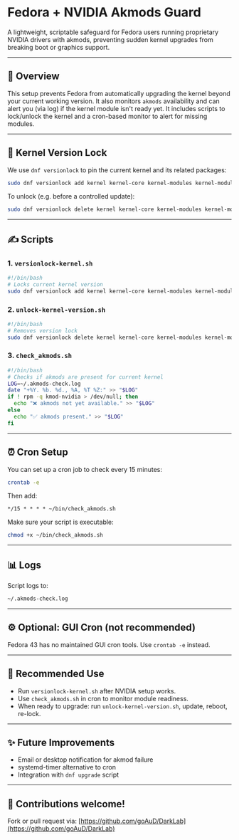 
# Fedora + NVIDIA Akmods Guard

A lightweight, scriptable safeguard for Fedora users running proprietary NVIDIA drivers with akmods, preventing sudden kernel upgrades from breaking boot or graphics support.

---

## 🚀 Overview

This setup prevents Fedora from automatically upgrading the kernel beyond your current working version. It also monitors `akmods` availability and can alert you (via log) if the kernel module isn't ready yet. It includes scripts to lock/unlock the kernel and a cron-based monitor to alert for missing modules.

---

## 🔐 Kernel Version Lock

We use `dnf versionlock` to pin the current kernel and its related packages:

```bash
sudo dnf versionlock add kernel kernel-core kernel-modules kernel-modules-extra
```

To unlock (e.g. before a controlled update):

```bash
sudo dnf versionlock delete kernel kernel-core kernel-modules kernel-modules-extra
```

---

## ✍️ Scripts

### 1. `versionlock-kernel.sh`

```bash
#!/bin/bash
# Locks current kernel version
sudo dnf versionlock add kernel kernel-core kernel-modules kernel-modules-extra
```

### 2. `unlock-kernel-version.sh`

```bash
#!/bin/bash
# Removes version lock
sudo dnf versionlock delete kernel kernel-core kernel-modules kernel-modules-extra
```

### 3. `check_akmods.sh`

```bash
#!/bin/bash
# Checks if akmods are present for current kernel
LOG=~/.akmods-check.log
date "+%Y. %b. %d., %A, %T %Z:" >> "$LOG"
if ! rpm -q kmod-nvidia > /dev/null; then
  echo "❌ akmods not yet available." >> "$LOG"
else
  echo "✅ akmods present." >> "$LOG"
fi
```

---

## ⏰ Cron Setup

You can set up a cron job to check every 15 minutes:

```bash
crontab -e
```

Then add:

```cron
*/15 * * * * ~/bin/check_akmods.sh
```

Make sure your script is executable:

```bash
chmod +x ~/bin/check_akmods.sh
```

---

## 📊 Logs

Script logs to:

```bash
~/.akmods-check.log
```

---

## ⚙️ Optional: GUI Cron (not recommended)

Fedora 43 has no maintained GUI cron tools. Use `crontab -e` instead.

---

## 🔹 Recommended Use

- Run `versionlock-kernel.sh` after NVIDIA setup works.
- Use `check_akmods.sh` in cron to monitor module readiness.
- When ready to upgrade: run `unlock-kernel-version.sh`, update, reboot, re-lock.

---

## ✨ Future Improvements

- Email or desktop notification for akmod failure
- systemd-timer alternative to cron
- Integration with `dnf upgrade` script

---

## 🙌 Contributions welcome!

Fork or pull request via: [https://github.com/goAuD/DarkLab](https://github.com/goAuD/DarkLab)
